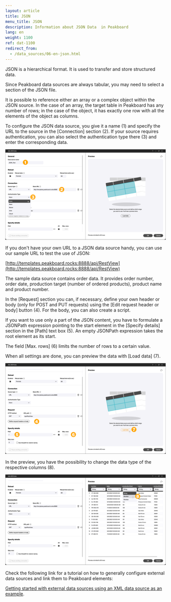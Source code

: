 ```yaml
---
layout: article
title: JSON
menu_title: JSON
description: Information about JSON Data  in Peakboard
lang: en
weight: 1100
ref: dat-1100
redirect_from:
  - /data_sources/06-en-json.html
---
```

JSON is a hierarchical format. It is used to transfer and store structured data.

Since Peakboard data sources are always tabular, you may need to select a section of the JSON file.

It is possible to reference either an array or a complex object within the JSON source. In the case of an array, the target table in Peakboard has any number of rows; in the case of the object, it has exactly one row with all the elements of the object as columns.

To configure the JSON data source, you give it a name (1) and specify the URL to the source in the [Connection] section (2).
If your source requires authentication, you can also select the authentication type there (3) and enter the corresponding data.

![Configure JSON data source](/assets/images/data-sources/json/en_JSON-datasource-01.png)

If you don't have your own URL to a JSON data source handy, you can use our sample URL to test the use of JSON:

[http://templates.peakboard.rocks:8888/api/RestView](http://templates.peakboard.rocks:8888/api/RestView)

The sample data source contains order data. It provides order number, order date, production target (number of ordered products), product name and product number.

In the [Request] section you can, if necessary, define your own header or body (only for POST and PUT requests) using the [Edit request header or body] button (4). For the body, you can also create a script.

If you want to use only a part of the JSON content, you have to formulate a JSONPath expression pointing to the start element in the [Specify details] section in the [Path] text box (5). An empty JSONPath expression takes the root element as its start.

The field [Max. rows] (6) limits the number of rows to a certain value.

When all settings are done, you can preview the data with [Load data] (7).

![Configure JSON data source](/assets/images/data-sources/json/en_JSON-datasource-02.png)

In the preview, you have the possibility to change the data type of the respective columns (8).

![Configure JSON data source](/assets/images/data-sources/json/en_JSON-datasource-03.png)

Check the following link for a tutorial on how to generally configure external data sources and link them to Peakboard elements:

[Getting started with external data sources using an XML data source as an example](/data_sources/en-xml-data.html).
